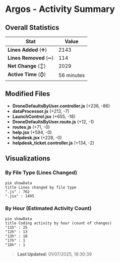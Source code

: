 # Argos - Activity Summary 

## Overall Statistics

| Stat                   | Value                                                             |
| ---------------------- | ----------------------------------------------------------------- |
| **Lines Added** (➕)   | 2143                                          |
| **Lines Removed** (➖) | 114                                        |
| **Net Change** (↕)    | 2029                |
| **Active Time** (⌚)   | 56 minutes |


## Modified Files
- **DroneDefaultsByUser.controller.js** (+236, -86)
- **dataProcessor.js** (+213, -7)
- **LaunchControl.jsx** (+655, -18)
- **DroneDefaultsByUser.route.js** (+12, -1)
- **routes.js** (+71, -0)
- **help.jsx** (+594, -0)
- **helpdesk.jsx** (+228, -0)
- **helpdesk_ticket.controller.js** (+134, -2)

## Visualizations

### By File Type (Lines Changed)

```mermaid
pie showData
title Lines changed by file type
".js" : 762
".jsx" : 1495
```

### By Hour (Estimated Activity Count)

```mermaid
pie showData
title Coding activity by hour (count of changes)
"11h" : 25
"12h" : 13
"13h" : 10
"17h" : 1
"18h" : 1
```


> **Last Updated:** 01/07/2025, 18:30:39